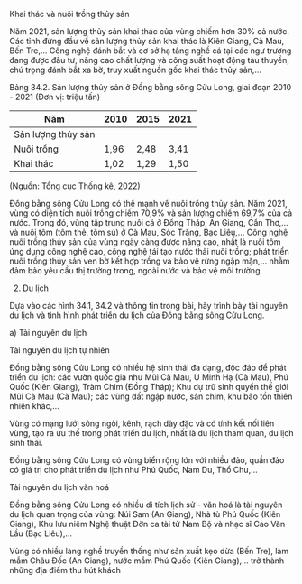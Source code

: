 Khai thác và nuôi trồng thủy sản

Năm 2021, sản lượng thủy sản khai thác của vùng chiếm hơn 30% cả nước. Các tỉnh đứng đầu về sản lượng thủy sản khai thác là Kiên Giang, Cà Mau, Bến Tre,... Công nghệ đánh bắt và cơ sở hạ tầng nghề cá tại các ngư trường đang được đầu tư, nâng cao chất lượng và công suất hoạt động tàu thuyền, chú trọng đánh bắt xa bờ, truy xuất nguồn gốc khai thác thủy sản,...

Bảng 34.2. Sản lượng thủy sản ở Đồng bằng sông Cửu Long, giai đoạn 2010 - 2021
(Đơn vị: triệu tấn)

| Năm | 2010 | 2015 | 2021 |
|---|---|---|---|
| Sản lượng thủy sản | | | |
| Nuôi trồng | 1,96 | 2,48 | 3,41 |
| Khai thác | 1,02 | 1,29 | 1,50 |

(Nguồn: Tổng cục Thống kê, 2022)

Đồng bằng sông Cửu Long có thế mạnh về nuôi trồng thủy sản. Năm 2021, vùng có diện tích nuôi trồng chiếm 70,9% và sản lượng chiếm 69,7% của cả nước. Trong đó, vùng tập trung nuôi cá ở Đồng Tháp, An Giang, Cần Thơ,... và nuôi tôm (tôm thẻ, tôm sú) ở Cà Mau, Sóc Trăng, Bạc Liêu,... Công nghệ nuôi trồng thủy sản của vùng ngày càng được nâng cao, nhất là nuôi tôm ứng dụng công nghệ cao, công nghệ tái tạo nước thải nuôi trồng; phát triển nuôi trồng thủy sản ven bờ kết hợp trồng và bảo vệ rừng ngập mặn,... nhằm đảm bảo yêu cầu thị trường trong, ngoài nước và bảo vệ môi trường.

2. Du lịch

Dựa vào các hình 34.1, 34.2 và thông tin trong bài, hãy trình bày tài nguyên du lịch và tình hình phát triển du lịch của Đồng bằng sông Cửu Long.

a) Tài nguyên du lịch

Tài nguyên du lịch tự nhiên

Đồng bằng sông Cửu Long có nhiều hệ sinh thái đa dạng, độc đáo để phát triển du lịch: các vườn quốc gia như Mũi Cà Mau, U Minh Hạ (Cà Mau), Phú Quốc (Kiên Giang), Tràm Chim (Đồng Tháp); Khu dự trữ sinh quyển thế giới Mũi Cà Mau (Cà Mau); các vùng đất ngập nước, sân chim, khu bảo tồn thiên nhiên khác,...

Vùng có mạng lưới sông ngòi, kênh, rạch dày đặc và có tính kết nối liên vùng, tạo ra ưu thế trong phát triển du lịch, nhất là du lịch tham quan, du lịch sinh thái.

Đồng bằng sông Cửu Long có vùng biển rộng lớn với nhiều đảo, quần đảo có giá trị cho phát triển du lịch như Phú Quốc, Nam Du, Thổ Chu,...

Tài nguyên du lịch văn hoá

Đồng bằng sông Cửu Long có nhiều di tích lịch sử - văn hoá là tài nguyên du lịch quan trọng của vùng: Núi Sam (An Giang), Nhà tù Phú Quốc (Kiên Giang), Khu lưu niệm Nghệ thuật Đờn ca tài tử Nam Bộ và nhạc sĩ Cao Văn Lầu (Bạc Liêu),...

Vùng có nhiều làng nghề truyền thống như sản xuất kẹo dừa (Bến Tre), làm mắm Châu Đốc (An Giang), nước mắm Phú Quốc (Kiên Giang),... trở thành những địa điểm thu hút khách